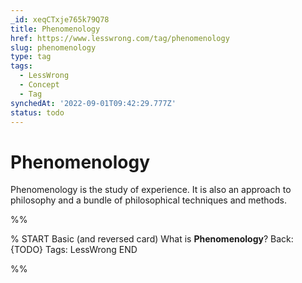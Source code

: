 ```yaml
---
_id: xeqCTxje765k79Q78
title: Phenomenology
href: https://www.lesswrong.com/tag/phenomenology
slug: phenomenology
type: tag
tags:
  - LessWrong
  - Concept
  - Tag
synchedAt: '2022-09-01T09:42:29.777Z'
status: todo
---
```


# Phenomenology

Phenomenology is the study of experience. It is also an approach to philosophy and a bundle of philosophical techniques and methods.


%%

% START
Basic (and reversed card)
What is **Phenomenology**?
Back: {TODO}
Tags: LessWrong
END
<!--ID: 1663156984063-->


%%
	
